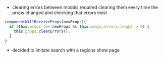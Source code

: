 - clearing errors between modals required clearing them every time the props changed and checking that errors exist
```js
componentWillReceiveProps(newProps){
  if (this.props !== newProps && this.props.errors.length > 0) {
    this.props.clearErrors();
  }
}
```

- decided to imitate search with a regions show page 
